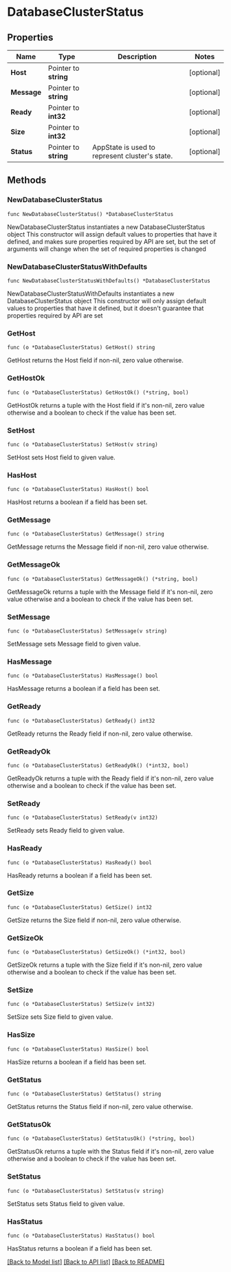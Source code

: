 # DatabaseClusterStatus

## Properties

Name | Type | Description | Notes
------------ | ------------- | ------------- | -------------
**Host** | Pointer to **string** |  | [optional] 
**Message** | Pointer to **string** |  | [optional] 
**Ready** | Pointer to **int32** |  | [optional] 
**Size** | Pointer to **int32** |  | [optional] 
**Status** | Pointer to **string** | AppState is used to represent cluster&#39;s state. | [optional] 

## Methods

### NewDatabaseClusterStatus

`func NewDatabaseClusterStatus() *DatabaseClusterStatus`

NewDatabaseClusterStatus instantiates a new DatabaseClusterStatus object
This constructor will assign default values to properties that have it defined,
and makes sure properties required by API are set, but the set of arguments
will change when the set of required properties is changed

### NewDatabaseClusterStatusWithDefaults

`func NewDatabaseClusterStatusWithDefaults() *DatabaseClusterStatus`

NewDatabaseClusterStatusWithDefaults instantiates a new DatabaseClusterStatus object
This constructor will only assign default values to properties that have it defined,
but it doesn't guarantee that properties required by API are set

### GetHost

`func (o *DatabaseClusterStatus) GetHost() string`

GetHost returns the Host field if non-nil, zero value otherwise.

### GetHostOk

`func (o *DatabaseClusterStatus) GetHostOk() (*string, bool)`

GetHostOk returns a tuple with the Host field if it's non-nil, zero value otherwise
and a boolean to check if the value has been set.

### SetHost

`func (o *DatabaseClusterStatus) SetHost(v string)`

SetHost sets Host field to given value.

### HasHost

`func (o *DatabaseClusterStatus) HasHost() bool`

HasHost returns a boolean if a field has been set.

### GetMessage

`func (o *DatabaseClusterStatus) GetMessage() string`

GetMessage returns the Message field if non-nil, zero value otherwise.

### GetMessageOk

`func (o *DatabaseClusterStatus) GetMessageOk() (*string, bool)`

GetMessageOk returns a tuple with the Message field if it's non-nil, zero value otherwise
and a boolean to check if the value has been set.

### SetMessage

`func (o *DatabaseClusterStatus) SetMessage(v string)`

SetMessage sets Message field to given value.

### HasMessage

`func (o *DatabaseClusterStatus) HasMessage() bool`

HasMessage returns a boolean if a field has been set.

### GetReady

`func (o *DatabaseClusterStatus) GetReady() int32`

GetReady returns the Ready field if non-nil, zero value otherwise.

### GetReadyOk

`func (o *DatabaseClusterStatus) GetReadyOk() (*int32, bool)`

GetReadyOk returns a tuple with the Ready field if it's non-nil, zero value otherwise
and a boolean to check if the value has been set.

### SetReady

`func (o *DatabaseClusterStatus) SetReady(v int32)`

SetReady sets Ready field to given value.

### HasReady

`func (o *DatabaseClusterStatus) HasReady() bool`

HasReady returns a boolean if a field has been set.

### GetSize

`func (o *DatabaseClusterStatus) GetSize() int32`

GetSize returns the Size field if non-nil, zero value otherwise.

### GetSizeOk

`func (o *DatabaseClusterStatus) GetSizeOk() (*int32, bool)`

GetSizeOk returns a tuple with the Size field if it's non-nil, zero value otherwise
and a boolean to check if the value has been set.

### SetSize

`func (o *DatabaseClusterStatus) SetSize(v int32)`

SetSize sets Size field to given value.

### HasSize

`func (o *DatabaseClusterStatus) HasSize() bool`

HasSize returns a boolean if a field has been set.

### GetStatus

`func (o *DatabaseClusterStatus) GetStatus() string`

GetStatus returns the Status field if non-nil, zero value otherwise.

### GetStatusOk

`func (o *DatabaseClusterStatus) GetStatusOk() (*string, bool)`

GetStatusOk returns a tuple with the Status field if it's non-nil, zero value otherwise
and a boolean to check if the value has been set.

### SetStatus

`func (o *DatabaseClusterStatus) SetStatus(v string)`

SetStatus sets Status field to given value.

### HasStatus

`func (o *DatabaseClusterStatus) HasStatus() bool`

HasStatus returns a boolean if a field has been set.


[[Back to Model list]](../README.md#documentation-for-models) [[Back to API list]](../README.md#documentation-for-api-endpoints) [[Back to README]](../README.md)


